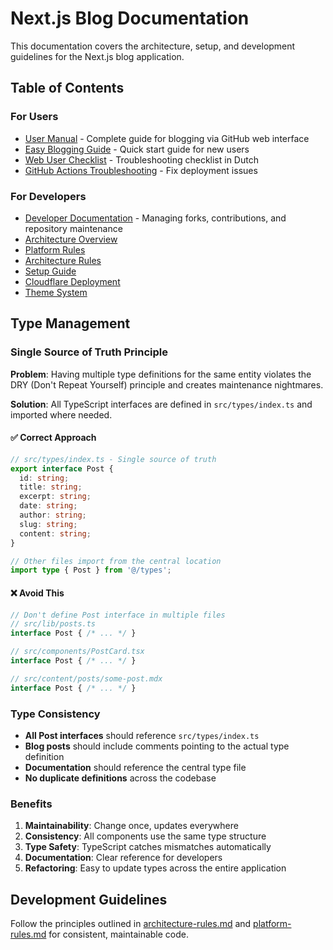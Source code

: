 # Next.js Blog Documentation

This documentation covers the architecture, setup, and development guidelines for the Next.js blog application.

## Table of Contents

### For Users
- [User Manual](USER-MANUAL.md) - Complete guide for blogging via GitHub web interface
- [Easy Blogging Guide](EASY-BLOGGING.md) - Quick start guide for new users
- [Web User Checklist](web-user-checklist.md) - Troubleshooting checklist in Dutch
- [GitHub Actions Troubleshooting](troubleshooting-github-actions.md) - Fix deployment issues

### For Developers
- [Developer Documentation](DEVELOPER-DOCS.md) - Managing forks, contributions, and repository maintenance
- [Architecture Overview](architecture.md)
- [Platform Rules](platform-rules.md)
- [Architecture Rules](architecture-rules.md)
- [Setup Guide](setup.md)
- [Cloudflare Deployment](cloudflare.md)
- [Theme System](theme-system.md)

## Type Management

### Single Source of Truth Principle

**Problem**: Having multiple type definitions for the same entity violates the DRY (Don't Repeat Yourself) principle and creates maintenance nightmares.

**Solution**: All TypeScript interfaces are defined in `src/types/index.ts` and imported where needed.

#### ✅ **Correct Approach**
```typescript
// src/types/index.ts - Single source of truth
export interface Post {
  id: string;
  title: string;
  excerpt: string;
  date: string;
  author: string;
  slug: string;
  content: string;
}

// Other files import from the central location
import type { Post } from '@/types';
```

#### ❌ **Avoid This**
```typescript
// Don't define Post interface in multiple files
// src/lib/posts.ts
interface Post { /* ... */ }

// src/components/PostCard.tsx  
interface Post { /* ... */ }

// src/content/posts/some-post.mdx
interface Post { /* ... */ }
```

### Type Consistency

- **All Post interfaces** should reference `src/types/index.ts`
- **Blog posts** should include comments pointing to the actual type definition
- **Documentation** should reference the central type file
- **No duplicate definitions** across the codebase

### Benefits

1. **Maintainability**: Change once, updates everywhere
2. **Consistency**: All components use the same type structure
3. **Type Safety**: TypeScript catches mismatches automatically
4. **Documentation**: Clear reference for developers
5. **Refactoring**: Easy to update types across the entire application

## Development Guidelines

Follow the principles outlined in [architecture-rules.md](architecture-rules.md) and [platform-rules.md](platform-rules.md) for consistent, maintainable code.